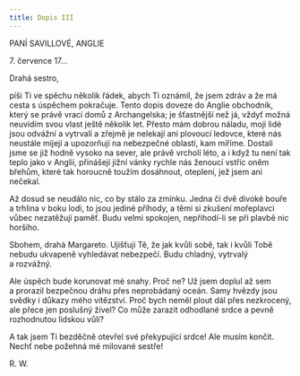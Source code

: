 ```yaml
---
title: Dopis III
---
```


PANÍ SAVILLOVÉ, ANGLIE

7\. července 17…

Drahá sestro,

píši Ti ve spěchu několik řádek, abych Ti oznámil, že jsem zdráv a že má cesta s úspěchem pokračuje. Tento dopis doveze do Anglie obchodník, který se právě vrací domů z Archangelska; je šťastnější než já, vždyť možná neuvidím svou vlast ještě několik let. Přesto mám dobrou náladu, moji lidé jsou odvážní a vytrvalí a zřejmě je nelekají ani plovoucí ledovce, které nás neustále míjejí a upozorňují na nebezpečné oblasti, kam míříme. Dostali jsme se již hodně vysoko na sever, ale právě vrcholí léto, a i když tu není tak teplo jako v Anglii, přinášejí jižní vánky rychle nás ženoucí vstříc oněm břehům, které tak horoucně toužím dosáhnout, oteplení, jež jsem ani nečekal.

Až dosud se neudálo nic, co by stálo za zmínku. Jedna či dvě divoké bouře a trhlina v boku lodi, to jsou jediné příhody, a těmi si zkušení mořeplavci vůbec nezatěžují paměť. Budu velmi spokojen, nepřihodí-li se při plavbě nic horšího.

Sbohem, drahá Margareto. Ujišťuji Tě, že jak kvůli sobě, tak i kvůli Tobě nebudu ukvapeně vyhledávat nebezpečí. Budu chladný, vytrvalý a rozvážný.

Ale úspěch bude korunovat mé snahy. Proč ne? Už jsem doplul až sem a prorazil bezpečnou dráhu přes neprobádaný oceán. Samy hvězdy jsou svědky i důkazy mého vítězství. Proč bych neměl plout dál přes nezkrocený, ale přece jen poslušný živel? Co může zarazit odhodlané srdce a pevně rozhodnutou lidskou vůli?

A tak jsem Ti bezděčně otevřel své překypující srdce! Ale musím končit. Nechť nebe požehná mé milované sestře!

R. W.
